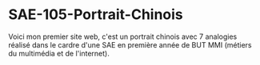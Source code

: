 # SAE-105-Portrait-Chinois

Voici mon premier site web, c'est un portrait chinois avec 7 analogies réalisé dans le cardre d'une SAE en première année de BUT MMI (métiers du multimédia et de l'internet). 
